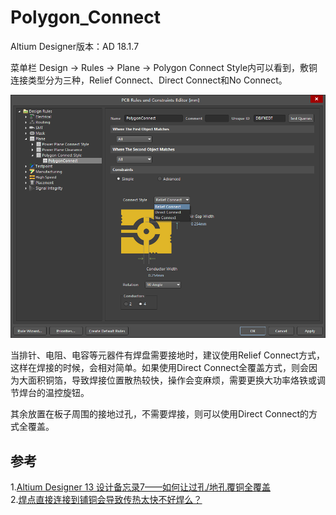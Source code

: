 # Polygon_Connect

Altium Designer版本：AD 18.1.7

菜单栏 Design -> Rules -> Plane -> Polygon Connect Style内可以看到，敷铜连接类型分为三种，Relief Connect、Direct Connect和No Connect。  

![Polygon_Connect](./img/Polygon_Connect.png)  

当排针、电阻、电容等元器件有焊盘需要接地时，建议使用Relief Connect方式，这样在焊接的时候，会相对简单。如果使用Direct Connect全覆盖方式，则会因为大面积铜箔，导致焊接位置散热较快，操作会变麻烦，需要更换大功率烙铁或调节焊台的温控旋钮。  

其余放置在板子周围的接地过孔，不需要焊接，则可以使用Direct Connect的方式全覆盖。  

## 参考

1.[Altium Designer 13 设计备忘录7——如何让过孔/地孔覆铜全覆盖](https://blog.csdn.net/ps574134526/article/details/89370635)  
2.[焊点直接连接到铺铜会导致传热太快不好焊么？](http://bbs.eeworld.com.cn/thread-1128592-1-1.html)
